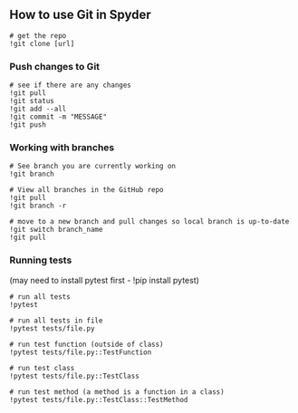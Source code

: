 ## How to use Git in Spyder

```
# get the repo
!git clone [url]
```

### Push changes to Git
```
# see if there are any changes
!git pull
!git status
!git add --all
!git commit -m "MESSAGE"
!git push

```

### Working with branches
```
# See branch you are currently working on
!git branch

# View all branches in the GitHub repo
!git pull
!git branch -r

# move to a new branch and pull changes so local branch is up-to-date
!git switch branch_name
!git pull

```

### Running tests
(may need to install pytest first - !pip install pytest)
```
# run all tests
!pytest

# run all tests in file
!pytest tests/file.py

# run test function (outside of class)
!pytest tests/file.py::TestFunction

# run test class
!pytest tests/file.py::TestClass

# run test method (a method is a function in a class)
!pytest tests/file.py::TestClass::TestMethod
```
